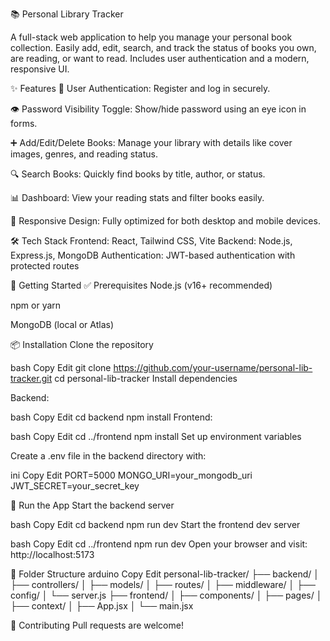 📚 Personal Library Tracker

A full-stack web application to help you manage your personal book collection. Easily add, edit, search, and track the status of books you own, are reading, or want to read. Includes user authentication and a modern, responsive UI.

✨ Features
🔐 User Authentication: Register and log in securely.

👁 Password Visibility Toggle: Show/hide password using an eye icon in forms.

➕ Add/Edit/Delete Books: Manage your library with details like cover images, genres, and reading status.

🔍 Search Books: Quickly find books by title, author, or status.

📊 Dashboard: View your reading stats and filter books easily.

📱 Responsive Design: Fully optimized for both desktop and mobile devices.

🛠 Tech Stack
Frontend: React, Tailwind CSS, Vite
Backend: Node.js, Express.js, MongoDB
Authentication: JWT-based authentication with protected routes

🚀 Getting Started
✅ Prerequisites
Node.js (v16+ recommended)

npm or yarn

MongoDB (local or Atlas)

📦 Installation
Clone the repository

bash
Copy
Edit
git clone https://github.com/your-username/personal-lib-tracker.git
cd personal-lib-tracker
Install dependencies

Backend:

bash
Copy
Edit
cd backend
npm install
Frontend:

bash
Copy
Edit
cd ../frontend
npm install
Set up environment variables

Create a .env file in the backend directory with:

ini
Copy
Edit
PORT=5000
MONGO_URI=your_mongodb_uri
JWT_SECRET=your_secret_key

🏃 Run the App
Start the backend server

bash
Copy
Edit
cd backend
npm run dev
Start the frontend dev server

bash
Copy
Edit
cd ../frontend
npm run dev
Open your browser and visit:
http://localhost:5173

📁 Folder Structure
arduino
Copy
Edit
personal-lib-tracker/
├── backend/
│   ├── controllers/
│   ├── models/
│   ├── routes/
│   ├── middleware/
│   ├── config/
│   └── server.js
├── frontend/
│   ├── components/
│   ├── pages/
│   ├── context/
│   ├── App.jsx
│   └── main.jsx


🤝 Contributing
Pull requests are welcome!



